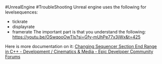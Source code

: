 #UnrealEngine #TroubleShooting 
Unreal engine uses the following for levelsequences:
- tickrate
- displayrate
- framerate
The important part is that you understand the following: https://youtu.be/OSwqooOwTls?si=Gfy-mUhPe77x3jWx&t=425

Here is more documentation on it: [Changing Sequencer Section End Range in C++ - Development / Cinematics & Media - Epic Developer Community Forums](https://forums.unrealengine.com/t/changing-sequencer-section-end-range-in-c/472819/4)


